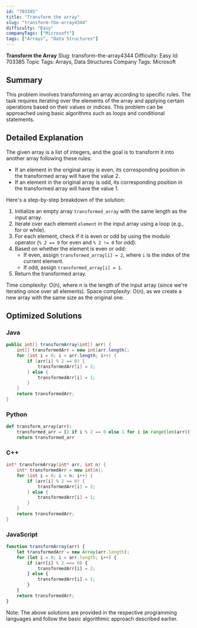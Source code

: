 ```yaml
---
id: "703385"
title: "Transform the array"
slug: "transform-the-array4344"
difficulty: "Easy"
companyTags: ["Microsoft"]
tags: ["Arrays", "Data Structures"]
---
```


**Transform the Array**
Slug: transform-the-array4344
Difficulty: Easy
Id: 703385
Topic Tags: Arrays, Data Structures
Company Tags: Microsoft

## Summary
This problem involves transforming an array according to specific rules. The task requires iterating over the elements of the array and applying certain operations based on their values or indices. This problem can be approached using basic algorithms such as loops and conditional statements.

## Detailed Explanation
The given array is a list of integers, and the goal is to transform it into another array following these rules:

* If an element in the original array is even, its corresponding position in the transformed array will have the value 2.
* If an element in the original array is odd, its corresponding position in the transformed array will have the value 1.

Here's a step-by-step breakdown of the solution:
1. Initialize an empty array `transformed_array` with the same length as the input array.
2. Iterate over each element `element` in the input array using a loop (e.g., for or while).
3. For each element, check if it is even or odd by using the modulo operator (`% 2 == 0` for even and `% 2 != 0` for odd).
4. Based on whether the element is even or odd:
   - If even, assign `transformed_array[i] = 2`, where `i` is the index of the current element.
   - If odd, assign `transformed_array[i] = 1`.
5. Return the transformed array.

Time complexity: O(n), where n is the length of the input array (since we're iterating once over all elements).
Space complexity: O(n), as we create a new array with the same size as the original one.

## Optimized Solutions

### Java
```java
public int[] transformArray(int[] arr) {
    int[] transformedArr = new int[arr.length];
    for (int i = 0; i < arr.length; i++) {
        if (arr[i] % 2 == 0) {
            transformedArr[i] = 2;
        } else {
            transformedArr[i] = 1;
        }
    }
    return transformedArr;
}
```

### Python
```python
def transform_array(arr):
    transformed_arr = [2 if i % 2 == 0 else 1 for i in range(len(arr))]
    return transformed_arr
```

### C++
```cpp
int* transformArray(int* arr, int n) {
    int* transformedArr = new int[n];
    for (int i = 0; i < n; i++) {
        if (arr[i] % 2 == 0) {
            transformedArr[i] = 2;
        } else {
            transformedArr[i] = 1;
        }
    }
    return transformedArr;
}
```

### JavaScript
```javascript
function transformArray(arr) {
    let transformedArr = new Array(arr.length);
    for (let i = 0; i < arr.length; i++) {
        if (arr[i] % 2 === 0) {
            transformedArr[i] = 2;
        } else {
            transformedArr[i] = 1;
        }
    }
    return transformedArr;
}
```

Note: The above solutions are provided in the respective programming languages and follow the basic algorithmic approach described earlier.